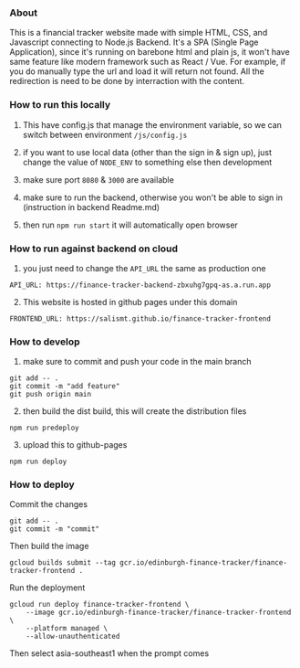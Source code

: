 ### About
This is a financial tracker website made with simple HTML, CSS, and Javascript connecting to Node.js Backend.
It's a SPA (Single Page Application), since it's running on barebone html and plain js,
it won't have same feature like modern framework such as React / Vue.
For example, if you do manually type the url and load it will return not found.
All the redirection is need to be done by interraction with the content.

### How to run this locally
1. This have config.js that manage the environment variable, so we can switch between environment
`/js/config.js`

2. if you want to use local data (other than the sign in & sign up), just change the value of `NODE_ENV` to something else then development

3. make sure port `8080` & `3000` are available

4. make sure to run the backend, otherwise you won't be able to sign in (instruction in backend Readme.md)

5. then run `npm run start` it will automatically open browser

### How to run against backend on cloud
1. you just need to change the `API_URL` the same as production one
```
API_URL: https://finance-tracker-backend-zbxuhg7gpq-as.a.run.app
```
2. This website is hosted in github pages under this domain
```
FRONTEND_URL: https://salismt.github.io/finance-tracker-frontend
```


### How to develop
1. make sure to commit and push your code in the main branch
```
git add -- .
git commit -m "add feature"
git push origin main
```
2. then build the dist build, this will create the distribution files
```
npm run predeploy
```
3. upload this to github-pages
```
npm run deploy
```

### How to deploy

Commit the changes
```
git add -- .
git commit -m "commit"
```

Then build the image
```
gcloud builds submit --tag gcr.io/edinburgh-finance-tracker/finance-tracker-frontend .
```

Run the deployment
```
gcloud run deploy finance-tracker-frontend \
    --image gcr.io/edinburgh-finance-tracker/finance-tracker-frontend \
    --platform managed \
    --allow-unauthenticated
```

Then select asia-southeast1 when the prompt comes
